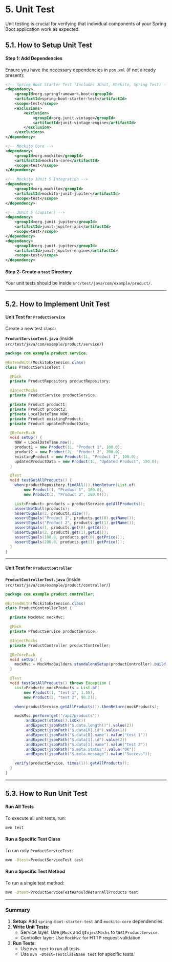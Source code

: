 # 5. Unit Test

Unit testing is crucial for verifying that individual components of your Spring Boot application work as expected.

## 5.1. How to Setup Unit Test

#### Step 1: Add Dependencies

Ensure you have the necessary dependencies in `pom.xml` (if not already present):

```xml
<!-- Spring Boot Starter Test (Includes JUnit, Mockito, Spring Test) -->
<dependency>
    <groupId>org.springframework.boot</groupId>
    <artifactId>spring-boot-starter-test</artifactId>
    <scope>test</scope>
    <exclusions>
        <exclusion>
            <groupId>org.junit.vintage</groupId>
            <artifactId>junit-vintage-engine</artifactId>
        </exclusion>
    </exclusions>
</dependency>

<!-- Mockito Core -->
<dependency>
    <groupId>org.mockito</groupId>
    <artifactId>mockito-core</artifactId>
    <scope>test</scope>
</dependency>

<!-- Mockito JUnit 5 Integration -->
<dependency>
    <groupId>org.mockito</groupId>
    <artifactId>mockito-junit-jupiter</artifactId>
    <scope>test</scope>
</dependency>

<!-- JUnit 5 (Jupiter) -->
<dependency>
    <groupId>org.junit.jupiter</groupId>
    <artifactId>junit-jupiter-api</artifactId>
    <scope>test</scope>
</dependency>
<dependency>
    <groupId>org.junit.jupiter</groupId>
    <artifactId>junit-jupiter-engine</artifactId>
    <scope>test</scope>
</dependency>
```

#### Step 2: Create a `test` Directory

Your unit tests should be inside `src/test/java/com/example/product/`.

---

## 5.2. How to Implement Unit Test

#### Unit Test for `ProductService`

Create a new test class:

**`ProductServiceTest.java`** (inside `src/test/java/com/example/product/service/`)

```java
package com.example.product.service;

@ExtendWith(MockitoExtension.class)
class ProductServiceTest {

  @Mock
  private ProductRepository productRepository;

  @InjectMocks
  private ProductService productService;

  private Product product1;
  private Product product2;
  private LocalDateTime NOW;
  private Product existingProduct;
  private Product updatedProductData;

  @BeforeEach
  void setUp() {
    NOW = LocalDateTime.now();
    product1 = new Product(1L, "Product 1", 100.0);
    product2 = new Product(2L, "Product 2", 200.0);
    existingProduct = new Product(1L, "Product 1", 100.0);
    updatedProductData = new Product(1L, "Updated Product", 150.0);
  }

  @Test
  void testGetAllProducts() {
    when(productRepository.findAll()).thenReturn(List.of(
        new Product(1, "Product 1", 100.0),
        new Product(2, "Product 2", 200.0)));

    List<Product> products = productService.getAllProducts();
    assertNotNull(products);
    assertEquals(2, products.size());
    assertEquals("Product 1", products.get(0).getName());
    assertEquals("Product 2", products.get(1).getName());
    assertEquals(1, products.get(0).getId());
    assertEquals(2, products.get(1).getId());
    assertEquals(100.0, products.get(0).getPrice());
    assertEquals(200.0, products.get(1).getPrice());
  }
}
```

---

#### Unit Test for `ProductController`

**`ProductControllerTest.java`** (inside `src/test/java/com/example/product/controller/`)

```java
package com.example.product.controller;

@ExtendWith(MockitoExtension.class)
class ProductControllerTest {

  private MockMvc mockMvc;

  @Mock
  private ProductService productService;

  @InjectMocks
  private ProductController productController;

  @BeforeEach
  void setUp() {
    mockMvc = MockMvcBuilders.standaloneSetup(productController).build();
  }

  @Test
  void testGetAllProducts() throws Exception {
    List<Product> mockProducts = List.of(
        new Product(1, "test 1", 1.55),
        new Product(2, "test 2", 90.2));

    when(productService.getAllProducts()).thenReturn(mockProducts);

    mockMvc.perform(get("/api/products"))
        .andExpect(status().isOk())
        .andExpect(jsonPath("$.data.length()").value(2))
        .andExpect(jsonPath("$.data[0].id").value(1))
        .andExpect(jsonPath("$.data[0].name").value("test 1"))
        .andExpect(jsonPath("$.data[1].id").value(2))
        .andExpect(jsonPath("$.data[1].name").value("test 2"))
        .andExpect(jsonPath("$.meta.status").value("OK"))
        .andExpect(jsonPath("$.meta.message").value("Success"));

    verify(productService, times(1)).getAllProducts();
  }
}
```

---

## 5.3. How to Run Unit Test

#### Run All Tests

To execute all unit tests, run:

```sh
mvn test
```

#### Run a Specific Test Class

To run only `ProductServiceTest`:

```sh
mvn -Dtest=ProductServiceTest test
```

#### Run a Specific Test Method

To run a single test method:

```sh
mvn -Dtest=ProductServiceTest#shouldReturnAllProducts test
```

---

### Summary

1. **Setup**: Add `spring-boot-starter-test` and `mockito-core` dependencies.
2. **Write Unit Tests**:
   - Service layer: Use `@Mock` and `@InjectMocks` to test `ProductService`.
   - Controller layer: Use `MockMvc` for HTTP request validation.
3. **Run Tests**:
   - Use `mvn test` to run all tests.
   - Use `mvn -Dtest=TestClassName test` for specific tests.
